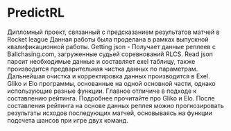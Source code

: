 # PredictRL
Дипломный проект, связанный с предсказанием результатов матчей в Rocket league
Данная работы была проделана в рамках выпускной квалификационной работы.
Getting json - Получает данные реплеев с Ballchasing.com, загруженные судьей соревнований RLCS.
Read json парсит необходимые данные и составляет exel таблицу, также производится предварительная чистка данных по параметрам.
Дальнейшая очистка и корректировка данных производится в Exel.
Gliko и Elo программы, основанные на одной основной части, однако использующие разные функции. Главное отличиче в подходе к составлению рейтинга.
Подробнее прочитайте про Gliko и Elo.
После составления рейтинга на основе данных реплея можно прогнозировать результаты исходов последующих матчей, основываясь на функции подсчета шансов при игре двух команд.
